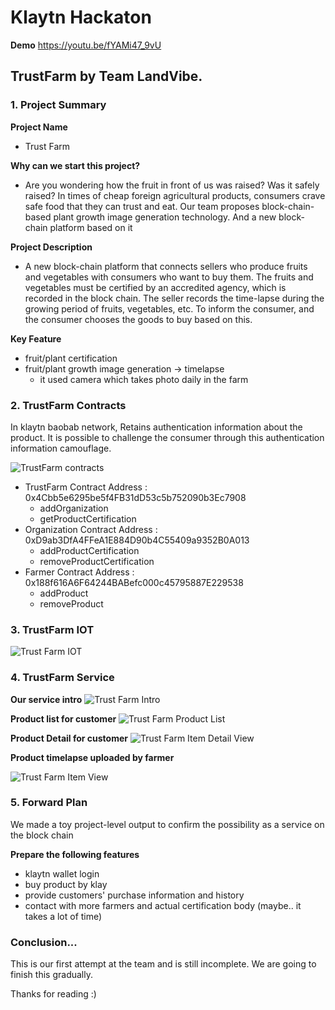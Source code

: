 # Klaytn Hackaton
**Demo**
https://youtu.be/fYAMi47_9vU

## TrustFarm by Team LandVibe.

### 1. Project Summary
**Project Name**
- Trust Farm


**Why can we start this project?**
- Are you wondering how the fruit in front of us was raised? Was it safely raised? In times of cheap foreign agricultural products, consumers crave safe food that they can trust and eat.
Our team proposes block-chain-based plant growth image generation technology. And a new block-chain platform based on it

**Project Description**
- A new block-chain platform that connects sellers who produce fruits and vegetables with consumers who want to buy them. The fruits and vegetables must be certified by an accredited agency, which is recorded in the block chain. The seller records the time-lapse during the growing period of fruits, vegetables, etc. To inform the consumer, and the consumer chooses the goods to buy based on this.

**Key Feature**
- fruit/plant certification
- fruit/plant growth image generation -> timelapse
    - it used camera which takes photo daily in the farm

### 2. TrustFarm Contracts
In klaytn baobab network, Retains authentication information about the product. It is possible to challenge the consumer through this authentication information camouflage.

![TrustFarm contracts](http://landvibe.cafe24.com/img/contract.png)
- TrustFarm Contract Address : 0x4Cbb5e6295be5f4FB31dD53c5b752090b3Ec7908
    - addOrganization
    - getProductCertification
- Organization Contract Address : 0xD9ab3DfA4FFeA1E884D90b4C55409a9352B0A013
    - addProductCertification
    - removeProductCertification
- Farmer Contract Address : 0x188f616A6F64244BABefc000c45795887E229538
    - addProduct
    - removeProduct

### 3. TrustFarm IOT
![Trust Farm IOT](http://landvibe.cafe24.com/img/trustfarm_iot.png)

### 4. TrustFarm Service
**Our service intro**
![Trust Farm Intro](http://landvibe.cafe24.com/img/trustfarm_intro.png)

**Product list for customer**
![Trust Farm Product List](http://landvibe.cafe24.com/img/trustfarm_product.png)

**Product Detail for customer**
![Trust Farm Item Detail View](http://landvibe.cafe24.com/img/trustfarm_product_detail.png)

**Product timelapse uploaded by farmer**

![Trust Farm Item View](http://landvibe.cafe24.com/img/trustfarm-growth.gif)

### 5. Forward Plan
We made a toy project-level output to confirm the possibility as a service on the block chain

**Prepare the following features**
- klaytn wallet login
- buy product by klay
- provide customers' purchase information and history
- contact with more farmers and actual certification body (maybe.. it takes a lot of time)


### Conclusion...
This is our first attempt at the team and is still incomplete. We are going to finish this gradually.

Thanks for reading :)
